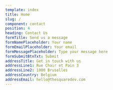 ```yaml
---
template: index
title: Home
slug: /
component: contact
position: 4
heading: Contact Us
formTitle: Send us a message
formNamePlaceholder: Your name
formEmailPlaceholder: Your email
formMessagePlaceholder: Type your message here
formSubmitBtnTxt: Submit
addressTitle: Get in touch with us
addressLine1: Rue Chair et Pain 3
addressLine2: 1000 Bruselles
addressCountry: Belgium
addressEmail: hello@thesquaredev.com
---
```

